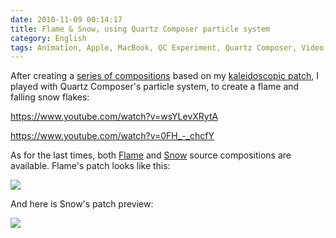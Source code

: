 ```yaml
---
date: 2010-11-09 00:14:17
title: Flame & Snow, using Quartz Composer particle system
category: English
tags: Animation, Apple, MacBook, QC Experiment, Quartz Composer, Video, Visual
---
```


After creating a [series of compositions](https://kevin.deldycke.com/2010/11/sharp-scan-lines-squared-lava-lamp/) based on my [kaleidoscopic patch](https://kevin.deldycke.com/2010/10/kaleidoscope-001-002/), I played with Quartz Composer's particle system, to create a flame and falling snow flakes:

https://www.youtube.com/watch?v=wsYLevXRytA

https://www.youtube.com/watch?v=0FH_-_chcfY

As for the last times, both [Flame](https://kevin.deldycke.com/documents/flame.qtz) and [Snow](https://kevin.deldycke.com/documents/snow.qtz) source compositions are available. Flame's patch looks like this:

![](/uploads/2010/flame-patch.png)

And here is Snow's patch preview:

![](/uploads/2010/snow-patch.png)

